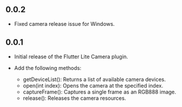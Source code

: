 ## 0.0.2
- Fixed camera release issue for Windows.

## 0.0.1

- Initial release of the Flutter Lite Camera plugin.
- Add the following methods:
    
    - getDeviceList(): Returns a list of available camera devices.
    - open(int index): Opens the camera at the specified index.
    - captureFrame(): Captures a single frame as an RGB888 image.
    - release(): Releases the camera resources.
